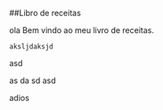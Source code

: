 
##Libro de receitas 

ola Bem vindo ao meu livro de receitas.

	aksljdaksjd
asd

as
da
sd
asd

adios

